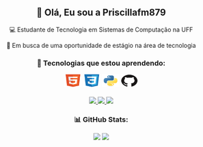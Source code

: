   <h2 align="center">👋 Olá, Eu sou a <strong>Priscillafm879</strong></h2>
  <p align="center">💻 Estudante de Tecnologia em Sistemas de Computação na UFF</p>
  <p align="center">🎯 Em busca de uma oportunidade de estágio na área de tecnologia</p>

  <!-- Habilidades -->
  <h3 align="center">🚀 Tecnologias que estou aprendendo:</h3>
  <div style="text-align: center; margin-bottom: 20px;">
    <p align="center">
        <img alt="HTML" height="30" width="40" src="https://raw.githubusercontent.com/devicons/devicon/master/icons/html5/html5-original.svg">
        <img alt="CSS" height="30" width="40" src="https://raw.githubusercontent.com/devicons/devicon/master/icons/css3/css3-original.svg">
        <img alt="Python" height="30" width="40" src="https://raw.githubusercontent.com/devicons/devicon/master/icons/python/python-original.svg">
        <img alt="GitHub" height="30" width="40" src="https://raw.githubusercontent.com/devicons/devicon/master/icons/github/github-original.svg">
      </p>
  </div>

  <!-- Contato e redes sociais -->
  <p align="center">
    <a href="https://www.linkedin.com" target="_blank">
      <img src="https://img.shields.io/badge/-LinkedIn-%230077B5?style=for-the-badge&logo=linkedin&logoColor=white">
    </a>
    <a href="https://www.instagram.com" target="_blank">
      <img src="https://img.shields.io/badge/-Instagram-%23E4405F?style=for-the-badge&logo=instagram&logoColor=white">
    </a>
    <a href="https://discord.com" target="_blank">
      <img src="https://img.shields.io/badge/Discord-7289DA?style=for-the-badge&logo=discord&logoColor=white">
    </a>
  </p>

  <!-- GitHub Stats -->
  <h3 align="center">📊 GitHub Stats:</h3>
  <p align="center">
    <img src="https://github-readme-stats.vercel.app/api?username=Priscillafm879&show_icons=true&theme=blueberry">
    <img src="https://github-readme-stats.vercel.app/api/top-langs/?username=Priscillafm879&layout=compact&theme=blueberry">
  </p>
</div>
